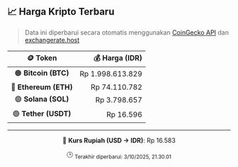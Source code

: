 

<!-- HARGA_KRIPTO -->
## 📈 Harga Kripto Terbaru

> Data ini diperbarui secara otomatis menggunakan [CoinGecko API](https://www.coingecko.com/) dan [exchangerate.host](https://exchangerate.host/)

<div align="center">

| 🪙 Token | 💰 Harga (IDR) |
|:------:|---------------:|
| 🟠 **Bitcoin (BTC)**   | Rp 1.998.613.829 |
| 🔵 **Ethereum (ETH)**  | Rp 74.110.782 |
| 🟣 **Solana (SOL)**    | Rp 3.798.657 |
| 🟢 **Tether (USDT)**   | Rp 16.596 |

---

💱 **Kurs Rupiah (USD → IDR)**: Rp 16.583

🕒 <sub>Terakhir diperbarui: 3/10/2025, 21.30.01</sub>

</div>
<!-- /HARGA_KRIPTO -->